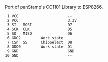 Port of panStamp's CC1101 Library to ESP8266.


```
 1 VCC                      --
 2 VCC                      3.3V
 3 SI   MOSI                D7
 4 SCK  CLK                 D5
 5 SO   MISO                D6
 6 GDO2         Work state  
 7 CSn  SS      ChipSelect  D8
 8 GDO0         Work state  D1
 9 GND                      GND
10 GND                      --
```
